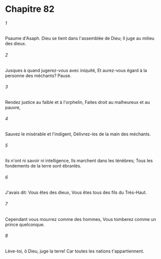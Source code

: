 # Chapitre 82

###### 1
Psaume d'Asaph. Dieu se tient dans l'assemblée de Dieu; Il juge au milieu des dieux.
###### 2
Jusques à quand jugerez-vous avec iniquité, Et aurez-vous égard à la personne des méchants? Pause.
###### 3
Rendez justice au faible et à l'orphelin, Faites droit au malheureux et au pauvre,
###### 4
Sauvez le misérable et l'indigent, Délivrez-les de la main des méchants.
###### 5
Ils n'ont ni savoir ni intelligence, Ils marchent dans les ténèbres; Tous les fondements de la terre sont ébranlés.
###### 6
J'avais dit: Vous êtes des dieux, Vous êtes tous des fils du Très-Haut.
###### 7
Cependant vous mourrez comme des hommes, Vous tomberez comme un prince quelconque.
###### 8
Lève-toi, ô Dieu, juge la terre! Car toutes les nations t'appartiennent.
